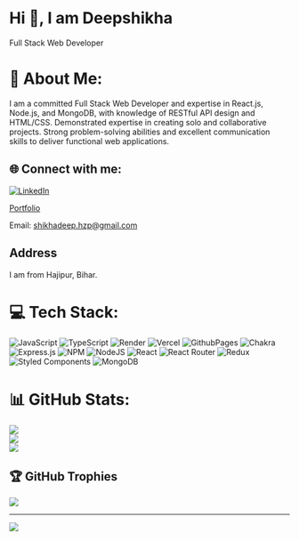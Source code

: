 # Hi 👋, I am Deepshikha
Full Stack Web Developer

# 💫 About Me:
I am a committed Full Stack Web Developer and expertise in React.js, Node.js, and MongoDB, with knowledge of RESTful API design and HTML/CSS. Demonstrated expertise in creating solo and collaborative projects. Strong problem-solving abilities and excellent communication skills to deliver functional web applications.


## 🌐 Connect with me:
[![LinkedIn](https://img.shields.io/badge/LinkedIn-%230077B5.svg?logo=linkedin&logoColor=white)](https://linkedin.com/in/in/deep-shikha-338a051a6) 

<a href="https://deep-06.github.io/">Portfolio</a>

Email: shikhadeep.hzp@gmail.com

## Address
I am from Hajipur, Bihar.

# 💻 Tech Stack:
![JavaScript](https://img.shields.io/badge/javascript-%23323330.svg?style=for-the-badge&logo=javascript&logoColor=%23F7DF1E) ![TypeScript](https://img.shields.io/badge/typescript-%23007ACC.svg?style=for-the-badge&logo=typescript&logoColor=white) ![Render](https://img.shields.io/badge/Render-%46E3B7.svg?style=for-the-badge&logo=render&logoColor=white) ![Vercel](https://img.shields.io/badge/vercel-%23000000.svg?style=for-the-badge&logo=vercel&logoColor=white) ![GithubPages](https://img.shields.io/badge/github%20pages-121013?style=for-the-badge&logo=github&logoColor=white) ![Chakra](https://img.shields.io/badge/chakra-%234ED1C5.svg?style=for-the-badge&logo=chakraui&logoColor=white) ![Express.js](https://img.shields.io/badge/express.js-%23404d59.svg?style=for-the-badge&logo=express&logoColor=%2361DAFB) ![NPM](https://img.shields.io/badge/NPM-%23CB3837.svg?style=for-the-badge&logo=npm&logoColor=white) ![NodeJS](https://img.shields.io/badge/node.js-6DA55F?style=for-the-badge&logo=node.js&logoColor=white) ![React](https://img.shields.io/badge/react-%2320232a.svg?style=for-the-badge&logo=react&logoColor=%2361DAFB) ![React Router](https://img.shields.io/badge/React_Router-CA4245?style=for-the-badge&logo=react-router&logoColor=white) ![Redux](https://img.shields.io/badge/redux-%23593d88.svg?style=for-the-badge&logo=redux&logoColor=white) ![Styled Components](https://img.shields.io/badge/styled--components-DB7093?style=for-the-badge&logo=styled-components&logoColor=white) ![MongoDB](https://img.shields.io/badge/MongoDB-%234ea94b.svg?style=for-the-badge&logo=mongodb&logoColor=white)
# 📊 GitHub Stats:
![](https://github-readme-stats.vercel.app/api?username=Deep-06&theme=dark&hide_border=false&include_all_commits=false&count_private=false)<br/>
![](https://github-readme-streak-stats.herokuapp.com/?user=Deep-06&theme=dark&hide_border=false)<br/>
![](https://github-readme-stats.vercel.app/api/top-langs/?username=Deep-06&theme=dark&hide_border=false&include_all_commits=false&count_private=false&layout=compact)

## 🏆 GitHub Trophies
![](https://github-profile-trophy.vercel.app/?username=Deep-06&theme=radical&no-frame=false&no-bg=true&margin-w=4)

---
[![](https://visitcount.itsvg.in/api?id=Deep-06&icon=0&color=0)](https://visitcount.itsvg.in)

<!-- Proudly created with GPRM ( https://gprm.itsvg.in ) -->